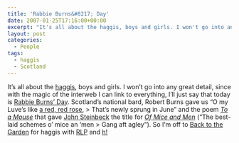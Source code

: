 ```yaml
---
title: 'Rabbie Burns&#8217; Day'
date: 2007-01-25T17:16:00+00:00
excerpt: "It's all about the haggis, boys and girls. I won't go into any great detail, since with the magic of the interweb I"
layout: post
categories:
  - People
tags:
  - haggis
  - Scotland
---
```

It&#8217;s all about the [haggis](http://en.wikipedia.org/wiki/Haggis), boys and girls. I won&#8217;t go into any great detail, since with the magic of the interweb I can link to everything, I&#8217;ll just say that today is [Rabbie Burns&#8217; Day](http://www.robertburns.org/suppers/). Scotland&#8217;s national bard, Robert Burns gave us &#8220;O my Luve&#8217;s like [a red, red rose](http://www.robertburns.org/works/444.shtml), > That&#8217;s newly sprung in June&#8221; and the poem _[To a Mouse](http://www.robertburns.org/works/75.shtml)_ that gave [John Steinbeck](http://www.amazon.ca/exec/obidos/search-handle-url/702-8530229-7963254?%5Fencoding=UTF8&search-type=ss&index=books-ca&field-author=John%20Steinbeck) the title for _[Of Mice and Men](http://www.amazon.ca/Mice-Men-John-Steinbeck/dp/0140177396/sr=8-1/qid=1170117583/ref=sr_1_1/702-8530229-7963254?ie=UTF8&s=books)_ (&#8220;The best-laid schemes o&#8217; mice an &#8216;men > Gang aft agley&#8221;). So I&#8217;m off to [Back to the Garden](http://backtothegarden.foodpages.ca/) for haggis with [RLP](http://www.myspace.com/ryanlpatterson) and [h!](http://ppfhouse.com/art/century/)
